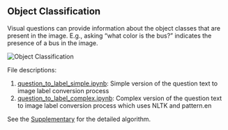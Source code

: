 ## Object Classification

Visual questions can provide information about the object classes that are present in the image. E.g., asking “what color is the bus?” indicates the presence of a bus in the image.


![Object Classification](https://github.com/sidgan/cvpr2017/blob/master/object_classification/object_classification.png)


File descriptions:

1. [question_to_label_simple.ipynb](https://github.com/sidgan/cvpr2017/blob/master/object_classification/question_to_label_simple.ipynb): Simple version of the question text to image label conversion process
2. [question_to_label_complex.ipynb](https://github.com/sidgan/cvpr2017/blob/master/object_classification/question_to_label_complex.ipynb): Complex version of the question text to image label conversion process which uses NLTK and pattern.en

See the [Supplementary]() for the detailed algorithm.